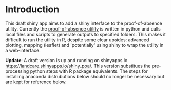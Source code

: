 # Introduction

This draft shiny app aims to add a shiny interface to the proof-of-absence utility. Currently the [proof-of-absence utility](addlink) is written in python and calls local files and scripts to generate outputs to specified folders. This makes it difficult to run the utility in R, despite some clear upsides: advanced plotting, mapping (leaflet) and 'potentially' using shiny to wrap the utility in a web-interface.

**Update**: A draft version is up and running on shinyapps.io https://landcare.shinyapps.io/shiny_poa/. This version substitues the pre-processing python steps with R package equivalents. The steps for installing anaconda distrubutions below should no longer be necessary but are kept for reference below.
